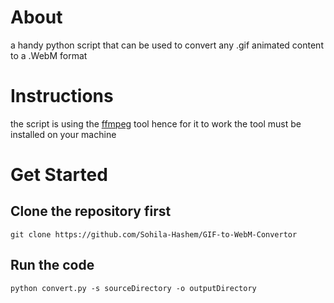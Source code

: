 # About
a handy python script that can be used to convert any .gif animated content to a .WebM format

# Instructions
the script is using the [ffmpeg](https://ffmpeg.org/) tool hence for it to work the tool must be installed on your machine

# Get Started
## Clone the repository first
    git clone https://github.com/Sohila-Hashem/GIF-to-WebM-Convertor
## Run the code
    python convert.py -s sourceDirectory -o outputDirectory
